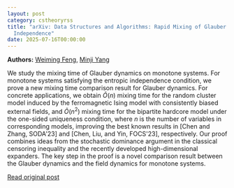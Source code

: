 ```yaml
---
layout: post
category: cstheoryrss
title: "arXiv: Data Structures and Algorithms: Rapid Mixing of Glauber Dynamics for Monotone Systems via Entropic
  Independence"
date: 2025-07-16T00:00:00
---
```


**Authors:** [Weiming Feng](https://dblp.uni-trier.de/search?q=Weiming+Feng), [Minji Yang](https://dblp.uni-trier.de/search?q=Minji+Yang)

We study the mixing time of Glauber dynamics on monotone systems. For
monotone systems satisfying the entropic independence condition, we prove a new
mixing time comparison result for Glauber dynamics. For concrete applications,
we obtain $\tilde{O}(n)$ mixing time for the random cluster model induced by
the ferromagnetic Ising model with consistently biased external fields, and
$\tilde{O}(n^2)$ mixing time for the bipartite hardcore model under the
one-sided uniqueness condition, where $n$ is the number of variables in
corresponding models, improving the best known results in [Chen and Zhang,
SODA'23] and [Chen, Liu, and Yin, FOCS'23], respectively.
Our proof combines ideas from the stochastic dominance argument in the
classical censoring inequality and the recently developed high-dimensional
expanders. The key step in the proof is a novel comparison result between the
Glauber dynamics and the field dynamics for monotone systems.

[Read original post](http://arxiv.org/abs/2507.11031v1)
